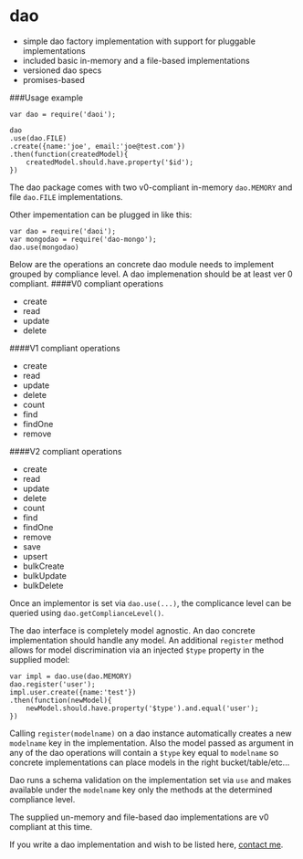 # dao

* simple dao factory implementation with support for pluggable implementations
* included basic in-memory and a file-based implementations
* versioned dao specs
* promises-based

###Usage example
```
var dao = require('daoi');

dao
.use(dao.FILE)
.create({name:'joe', email:'joe@test.com'})
.then(function(createdModel){
    createdModel.should.have.property('$id');
})
```

The dao package comes with two v0-compliant in-memory `dao.MEMORY` and file `dao.FILE` implementations.

Other impementation can be plugged in like this:

```
var dao = require('daoi');
var mongodao = require('dao-mongo');
dao.use(mongodao)
```

Below are the operations an concrete dao module needs to implement grouped by compliance level. A dao implemenation should be at least ver 0 compliant. 
####V0 compliant operations
* create
* read
* update
* delete

####V1 compliant operations
* create
* read
* update
* delete
* count
* find
* findOne
* remove

####V2 compliant operations
* create
* read
* update
* delete
* count
* find
* findOne
* remove
* save
* upsert
* bulkCreate
* bulkUpdate
* bulkDelete

Once an implementor is set via `dao.use(...)`, the complicance level can be queried using `dao.getComplianceLevel()`. 

The dao interface is completely model agnostic. An dao concrete implementation should handle any model. An additional `register` method allows for model discrimination via an injected `$type` property in the supplied model:

```
var impl = dao.use(dao.MEMORY)
dao.register('user');
impl.user.create({name:'test'})
.then(function(newModel){
	newModel.should.have.property('$type').and.equal('user');
})
```

Calling `register(modelname)` on a dao instance automatically creates a new `modelname` key in the implementation. Also the model passed as argument in any of the dao operations will contain a `$type` key equal to `modelname` so concrete implementations can place models in the right bucket/table/etc... 

Dao runs a schema validation on the implementation set via `use` and makes available under the `modelname` key only the methods at the determined compliance level.

The supplied un-memory and file-based dao implementations are v0 compliant at this time.

If you write a dao implementation and wish to be listed here, [contact me](https://github.com/clonq).
